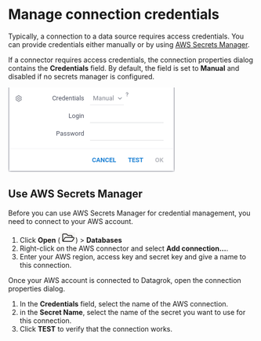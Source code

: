 # Manage connection credentials


Typically, a connection to a data source requires access credentials. 
You can provide credentials either manually or by using [AWS Secrets Manager](https://aws.amazon.com/secrets-manager/getting-started/).

If a connector requires access credentials, the connection properties dialog contains the **Credentials** field. 
By default, the field is set to **Manual** and disabled if no secrets manager is configured.

![Credentials field](/help/images/access/credentials-field.png)


## Use AWS Secrets Manager

Before you can use AWS Secrets Manager for credential management, you need to connect to your AWS account.

1. Click **Open** (![Open](/help/images/open-icon.png)) > **Databases** 
2. Right-click on the AWS connector and select **Add connection...**. 
3. Enter your AWS region, access key and secret key and give a name to this connection.     

Once your AWS account is connected to Datagrok, open the connection properties dialog.

1. In the **Credentials** field, select the name of the AWS connection.
2. in the **Secret Name**, select the name of the secret you want to use for this connection.
3. Click **TEST** to verify that the connection works. 

